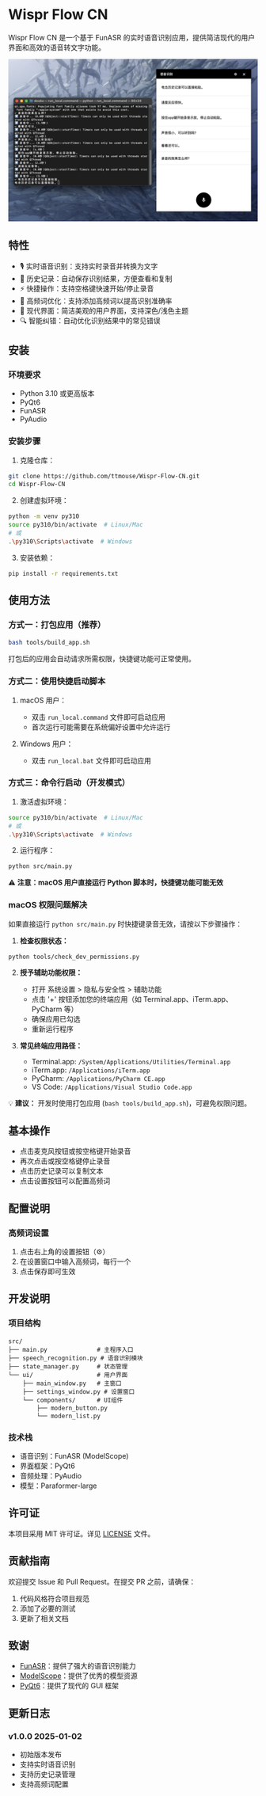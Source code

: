 # Wispr Flow CN
Wispr Flow CN 是一个基于 FunASR 的实时语音识别应用，提供简洁现代的用户界面和高效的语音转文字功能。

![应用截图](screenshot.png)

## 特性

- 🎙️ 实时语音识别：支持实时录音并转换为文字
- 📝 历史记录：自动保存识别结果，方便查看和复制
- ⚡ 快捷操作：支持空格键快速开始/停止录音
- 🎯 高频词优化：支持添加高频词以提高识别准确率
- 🎨 现代界面：简洁美观的用户界面，支持深色/浅色主题
- 🔍 智能纠错：自动优化识别结果中的常见错误

## 安装

### 环境要求

- Python 3.10 或更高版本
- PyQt6
- FunASR
- PyAudio

### 安装步骤

1. 克隆仓库：
```bash
git clone https://github.com/ttmouse/Wispr-Flow-CN.git
cd Wispr-Flow-CN
```

2. 创建虚拟环境：
```bash
python -m venv py310
source py310/bin/activate  # Linux/Mac
# 或
.\py310\Scripts\activate  # Windows
```

3. 安装依赖：
```bash
pip install -r requirements.txt
```

## 使用方法

### 方式一：打包应用（推荐）

```bash
bash tools/build_app.sh
```

打包后的应用会自动请求所需权限，快捷键功能可正常使用。

### 方式二：使用快捷启动脚本

1. macOS 用户：
   - 双击 `run_local.command` 文件即可启动应用
   - 首次运行可能需要在系统偏好设置中允许运行

2. Windows 用户：
   - 双击 `run_local.bat` 文件即可启动应用

### 方式三：命令行启动（开发模式）

1. 激活虚拟环境：
```bash
source py310/bin/activate  # Linux/Mac
# 或
.\py310\Scripts\activate  # Windows
```

2. 运行程序：
```bash
python src/main.py
```

⚠️ **注意：macOS 用户直接运行 Python 脚本时，快捷键功能可能无效**

### macOS 权限问题解决

如果直接运行 `python src/main.py` 时快捷键录音无效，请按以下步骤操作：

1. **检查权限状态：**
```bash
python tools/check_dev_permissions.py
```

2. **授予辅助功能权限：**
   - 打开 系统设置 > 隐私与安全性 > 辅助功能
   - 点击 '+' 按钮添加您的终端应用（如 Terminal.app、iTerm.app、PyCharm 等）
   - 确保应用已勾选
   - 重新运行程序

3. **常见终端应用路径：**
   - Terminal.app: `/System/Applications/Utilities/Terminal.app`
   - iTerm.app: `/Applications/iTerm.app`
   - PyCharm: `/Applications/PyCharm CE.app`
   - VS Code: `/Applications/Visual Studio Code.app`

💡 **建议：** 开发时使用打包应用 (`bash tools/build_app.sh`)，可避免权限问题。

## 基本操作

- 点击麦克风按钮或按空格键开始录音
- 再次点击或按空格键停止录音
- 点击历史记录可以复制文本
- 点击设置按钮可以配置高频词

## 配置说明

### 高频词设置

1. 点击右上角的设置按钮（⚙）
2. 在设置窗口中输入高频词，每行一个
3. 点击保存即可生效

## 开发说明

### 项目结构

```
src/
├── main.py              # 主程序入口
├── speech_recognition.py # 语音识别模块
├── state_manager.py     # 状态管理
└── ui/                  # 用户界面
    ├── main_window.py   # 主窗口
    ├── settings_window.py # 设置窗口
    └── components/      # UI组件
        ├── modern_button.py
        └── modern_list.py
```

### 技术栈

- 语音识别：FunASR (ModelScope)
- 界面框架：PyQt6
- 音频处理：PyAudio
- 模型：Paraformer-large

## 许可证

本项目采用 MIT 许可证。详见 [LICENSE](LICENSE) 文件。

## 贡献指南

欢迎提交 Issue 和 Pull Request。在提交 PR 之前，请确保：

1. 代码风格符合项目规范
2. 添加了必要的测试
3. 更新了相关文档

## 致谢

- [FunASR](https://github.com/alibaba-damo-academy/FunASR)：提供了强大的语音识别能力
- [ModelScope](https://www.modelscope.cn/)：提供了优秀的模型资源
- [PyQt6](https://www.riverbankcomputing.com/software/pyqt/)：提供了现代的 GUI 框架

## 更新日志

### v1.0.0  2025-01-02
- 初始版本发布
- 支持实时语音识别
- 支持历史记录管理
- 支持高频词配置
